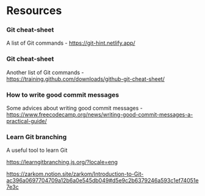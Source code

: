 # Resources 

### Git cheat-sheet
A list of Git commands - https://git-hint.netlify.app/

### Git cheat-sheet
Another list of Git commands - https://training.github.com/downloads/github-git-cheat-sheet/

### How to write good commit messages
Some advices about writing good commit messages - https://www.freecodecamp.org/news/writing-good-commit-messages-a-practical-guide/

### Learn Git branching
A useful tool to learn Git

https://learngitbranching.js.org/?locale=eng

https://zarkom.notion.site/zarkom/Introduction-to-Git-ac396a0697704709a12b6a0e545db049#d5e9c2b6379246a593c1ef74051e7e3c